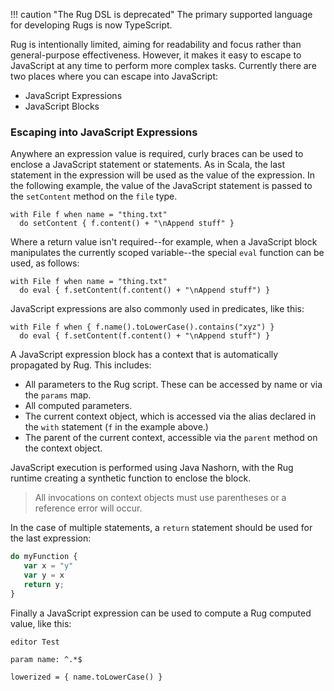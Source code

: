 !!! caution "The Rug DSL is deprecated"
    The primary supported language for developing Rugs is now TypeScript.

Rug is intentionally limited, aiming for readability and focus rather
than general-purpose effectiveness. However, it makes it easy to
escape to JavaScript at any time to perform more complex
tasks. Currently there are two places where you can escape into
JavaScript:

* JavaScript Expressions
* JavaScript Blocks

### Escaping into JavaScript Expressions

Anywhere an expression value is required, curly braces can be used to
enclose a JavaScript statement or statements. As in Scala, the last
statement in the expression will be used as the value of the
expression. In the following example, the value of the JavaScript
statement is passed to the `setContent` method on the `file` type.

```
with File f when name = "thing.txt"
  do setContent { f.content() + "\nAppend stuff" }
```

Where a return value isn't required--for example, when a JavaScript
block manipulates the currently scoped variable--the special `eval`
function can be used, as follows:

```rug
with File f when name = "thing.txt"
  do eval { f.setContent(f.content() + "\nAppend stuff") }
```

JavaScript expressions are also commonly used in predicates, like
this:

```rug
with File f when { f.name().toLowerCase().contains("xyz") }
  do eval { f.setContent(f.content() + "\nAppend stuff") }
```

A JavaScript expression block has a context that is automatically
propagated by Rug. This includes:

* All parameters to the Rug script. These can be accessed by name or via the `params` map.
* All computed parameters.
* The current context object, which is accessed via the alias declared in the `with` statement (`f` in the example above.)
* The parent of the current context, accessible via the `parent` method on the context object.

JavaScript execution is performed using Java Nashorn, with the Rug
runtime creating a synthetic function to enclose the block.

> All invocations on context objects must use
> parentheses or a reference error will occur.

In the case of multiple statements, a `return` statement should be
used for the last expression:

```javascript
do myFunction {
   var x = "y"
   var y = x
   return y;
}
```

Finally a JavaScript expression can be used to compute a Rug computed
value, like this:


```rug
editor Test

param name: ^.*$

lowerized = { name.toLowerCase() }
```
